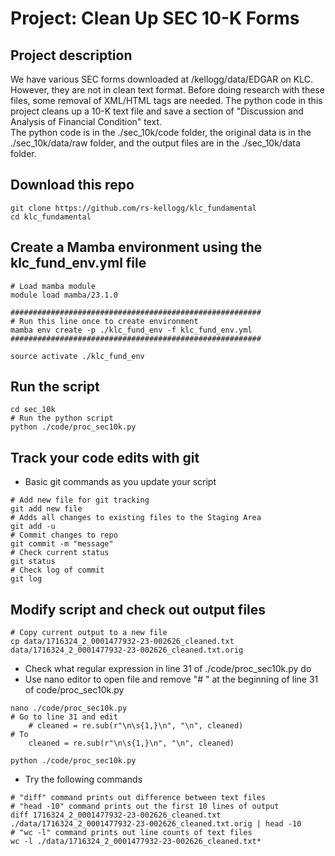 # Project: Clean Up SEC 10-K Forms 

## Project description
We have various SEC forms downloaded at /kellogg/data/EDGAR on KLC. However, they are not in clean text format. Before doing research with these files, some removal of XML/HTML tags are needed. The python code in this project cleans up a 10-K text file and save a section of "Discussion and Analysis of Financial Condition" text.  
The python code is in the ./sec_10k/code folder, the original data is in the ./sec_10k/data/raw folder, and the output files are in the ./sec_10k/data folder.


## Download this repo
```
git clone https://github.com/rs-kellogg/klc_fundamental
cd klc_fundamental
```

## Create a Mamba environment using the klc_fund_env.yml file
```
# Load mamba module
module load mamba/23.1.0

########################################################
# Run this line once to create environment 
mamba env create -p ./klc_fund_env -f klc_fund_env.yml 
########################################################

source activate ./klc_fund_env
```

## Run the script
```
cd sec_10k
# Run the python script
python ./code/proc_sec10k.py
```

## Track your code edits with git
- Basic git commands as you update your script
```
# Add new file for git tracking
git add new file
# Adds all changes to existing files to the Staging Area
git add -u
# Commit changes to repo
git commit -m "message"
# Check current status
git status
# Check log of commit
git log
```

## Modify script and check out output files
```
# Copy current output to a new file
cp data/1716324_2_0001477932-23-002626_cleaned.txt data/1716324_2_0001477932-23-002626_cleaned.txt.orig
```
- Check what regular expression in line 31 of ./code/proc_sec10k.py do
- Use nano editor to open file and remove "# " at the beginning of line 31 of code/proc_sec10k.py 
```
nano ./code/proc_sec10k.py
# Go to line 31 and edit
    # cleaned = re.sub(r"\n\s{1,}\n", "\n", cleaned)
# To
    cleaned = re.sub(r"\n\s{1,}\n", "\n", cleaned)
```
```
python ./code/proc_sec10k.py
```
- Try the following commands
```
# "diff" command prints out difference between text files
# "head -10" command prints out the first 10 lines of output
diff 1716324_2_0001477932-23-002626_cleaned.txt ./data/1716324_2_0001477932-23-002626_cleaned.txt.orig | head -10
# "wc -l" command prints out line counts of text files
wc -l ./data/1716324_2_0001477932-23-002626_cleaned.txt*
```
